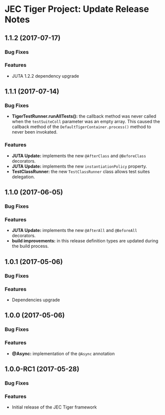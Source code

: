 # JEC Tiger Project: Update Release Notes

<a name="jec-tiger-1.1.2"></a>
## **1.1.2** (2017-07-17)

### Bug Fixes

### Features

- JUTA 1.2.2 dependency upgrade

<a name="jec-tiger-1.1.1"></a>
## **1.1.1** (2017-07-14)

### Bug Fixes

- **TigerTestRunner.runAllTests():** the callback method was never called when the `testSuiteColl` parameter was an empty  array. This caused the callback method of the `DefaultTigerContainer.process()` method to never been invokated.

### Features

- **JUTA Update:** implements the new `@AfterClass` and `@BeforeClass` decorators.
- **JUTA Update:** implements the new `instantiationPolicy` property.
- **TestClassRunner:** the new `TestClassRunner` class allows test suites delegation.

<a name="jec-tiger-1.1.0"></a>
## **1.1.0** (2017-06-05)

### Bug Fixes

### Features

- **JUTA Update:** implements the new `@AfterAll` and `@BeforeAll` decorators.
- **build improvements:** in this release definition types are updated during the build process.

<a name="jec-tiger-1.0.1"></a>
## **1.0.1** (2017-05-06)

### Bug Fixes

### Features

- Dependencies upgrade

<a name="jec-tiger-1.0.0"></a>
## **1.0.0** (2017-05-06)

### Bug Fixes

### Features

- **@Async:** implementation of the `@Async` annotation

<a name="jec-tiger-1.0.0-RC1"></a>
## **1.0.0-RC1** (2017-05-28)

### Bug Fixes

### Features

- Initial release of the JEC Tiger framework